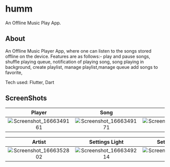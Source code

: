# humm

An Offline Music Play App.

## About

An Offline Music Player App, where one can listen to the songs stored offline on the device. Features
are as follows:- play and pause songs, shuffle playing queue, notification of playing song, song
playing in background, create playlist, manage playlist,manage queue add songs to favorite,

Tech used: Flutter, Dart


## ScreenShots

|Player|Song|Album|Favorite|
|:-:|:-:|:-:|:-:|
|![Screenshot_1666349161](https://user-images.githubusercontent.com/80322241/197178839-dc664bc4-1bf4-4b69-8d38-e8887105422b.png)|![Screenshot_1666349171](https://user-images.githubusercontent.com/80322241/197179023-c5abadcc-95e6-4abb-a43f-74f4a2aa76f1.png)|![Screenshot_1666349187](https://user-images.githubusercontent.com/80322241/197179105-9bbf10fb-dc0d-4021-9307-e85d3306e8f6.png)|![Screenshot_1666349205](https://user-images.githubusercontent.com/80322241/197179171-2b427b9c-7e9c-4452-bc8c-e810f86b9ecf.png)|


|Artist|Settings Light|Settings Dark|Playlist Dark|
|:-:|:-:|:-:|:-:|
|![Screenshot_1666352802](https://user-images.githubusercontent.com/80322241/197188863-b09682c3-c90e-40d3-845e-8d5f8402d5bd.png)|![Screenshot_1666349214](https://user-images.githubusercontent.com/80322241/197179242-0d1fca29-34ed-400b-a70a-c21430c5cf73.png)|![Screenshot_1666349223](https://user-images.githubusercontent.com/80322241/197179307-40c5a190-193a-4ed5-9b7e-48afecf9945c.png)|![Screenshot_1666349235](https://user-images.githubusercontent.com/80322241/197179357-d14d256c-8e86-4fe7-9cd8-fcc8d4738e60.png)|
